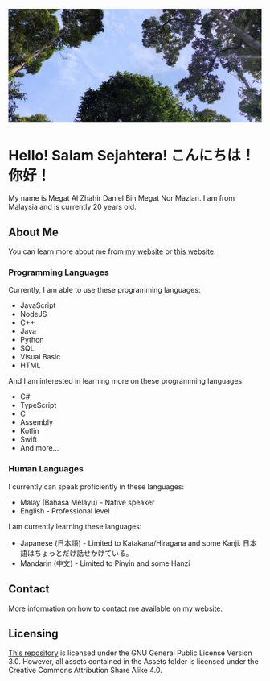 ![Picture of a tropical forest in Perak](/assets/static/images/forest.jpg "A picture I took in 2021")

# Hello! Salam Sejahtera! こんにちは！ 你好！
My name is Megat Al Zhahir Daniel Bin Megat Nor Mazlan. I am from Malaysia and is currently 20 years old.

## About Me
You can learn more about me from [my website](https://alz.moe/about "About Me - alzhahir.com") or [this website](https://about.alzhahir.com "About Me - about.alzhahir.com").

### Programming Languages
Currently, I am able to use these programming languages:

- JavaScript
- NodeJS
- C++
- Java
- Python
- SQL
- Visual Basic
- HTML

And I am interested in learning more on these programming languages:

- C#
- TypeScript
- C
- Assembly
- Kotlin
- Swift
- And more...

### Human Languages
I currently can speak proficiently in these languages:

- Malay (Bahasa Melayu) - Native speaker
- English - Professional level

I am currently learning these languages:
- Japanese (日本語) - Limited to Katakana/Hiragana and some Kanji. 日本語はちょっとだけ話せかけている。
- Mandarin (中文) - Limited to Pinyin and some Hanzi

## Contact
More information on how to contact me available on [my website](https://alz.moe/contact "Contact Megat - alzhahir.com").

## Licensing
[This repository](https://github.com/alzhahir/alzhahir) is licensed under the GNU General Public License Version 3.0. However, all assets contained in the Assets folder is licensed under the Creative Commons Attribution Share Alike 4.0.

